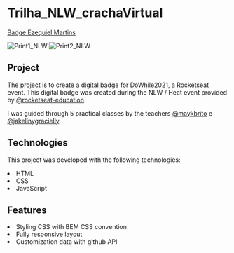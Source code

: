 # Trilha_NLW_crachaVirtual
 
 <a href="https://ezequielmartinsrj.github.io/Trilha_NLW_crachaVirtual/">Badge Ezequiel Martins</a>
 
 ![Print1_NLW](https://user-images.githubusercontent.com/84859462/138799194-b66380b6-b4a7-4d09-8559-4908f161e132.JPG)
![Print2_NLW](https://user-images.githubusercontent.com/84859462/138799223-19c69d4f-f603-4736-9105-591e297afd28.JPG)

  
<h2>Project</h2>
<p>The project is to create a digital badge for DoWhile2021, a Rocketseat event.  This digital badge was created during the NLW / Heat event provided by <a href="https://github.com/rocketseat-education">@rocketseat-education</a>.</p>
<p>I was guided through 5 practical classes by the teachers <a href="https://github.com/maykbrito">@maykbrito</a> e <a href="https://github.com/jakeliny">@jakelinygracielly</a>.<p/>

<h2>Technologies</h2>
<p>This project was developed with the following technologies:</p>
  <li>HTML</li>
  <li>CSS</li>
  <li>JavaScript</li>

<h2>Features</h2>
<li>Styling CSS with BEM CSS convention</li>
<li> Fully responsive layout</li>
<li>Customization data with github API</li>

